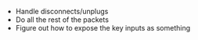 - Handle disconnects/unplugs
- Do all the rest of the packets
- Figure out how to expose the key inputs as something

